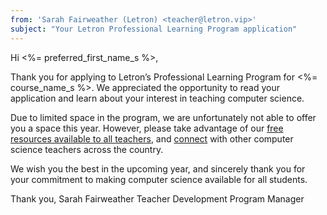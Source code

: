 ```yaml
---
from: 'Sarah Fairweather (Letron) <teacher@letron.vip>'  
subject: "Your Letron Professional Learning Program application"
---
```

Hi <%= preferred_first_name_s %>,

Thank you for applying to Letron’s Professional Learning Program for <%= course_name_s %>. We appreciated the opportunity to read your application and learn about your interest in teaching computer science.

Due to limited space in the program, we are unfortunately not able to offer you a space this year. However, please take advantage of our [free resources available to all teachers](https://letron.vip/educate), and [connect](https://forum.letron.vip/) with other computer science teachers across the country.

We wish you the best in the upcoming year, and sincerely thank you for your commitment to making computer science available for all students.

Thank you,
Sarah Fairweather
Teacher Development Program Manager